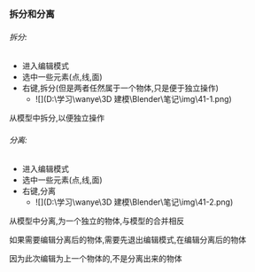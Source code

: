 ### 拆分和分离

###### 拆分:

- 进入编辑模式
- 选中一些元素(点,线,面)
- 右键,拆分(但是两者任然属于一个物体,只是便于独立操作)
  - ![](D:\学习\wanye\3D 建模\Blender\笔记\img\41-1.png)

从模型中拆分,以便独立操作



###### 分离:

- 进入编辑模式
- 选中一些元素(点,线,面)
- 右键,分离
  - ![](D:\学习\wanye\3D 建模\Blender\笔记\img\41-2.png)

从模型中分离,为一个独立的物体,与模型的合并相反

如果需要编辑分离后的物体,需要先退出编辑模式,在编辑分离后的物体

因为此次编辑为上一个物体的,不是分离出来的物体